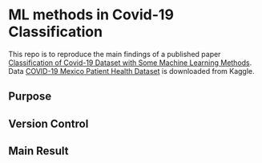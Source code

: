 # ML methods in Covid-19 Classification

This repo is to reproduce the main findings of a published paper [Classification of Covid-19 Dataset with Some Machine Learning Methods](https://dergipark.org.tr/en/pub/jauist/issue/55760/748667). Data [COVID-19 Mexico Patient Health Dataset](https://www.kaggle.com/datasets/riteshahlawat/covid19-mexico-patient-health-dataset/data) is downloaded from Kaggle.

## Purpose

## Version Control

## Main Result
